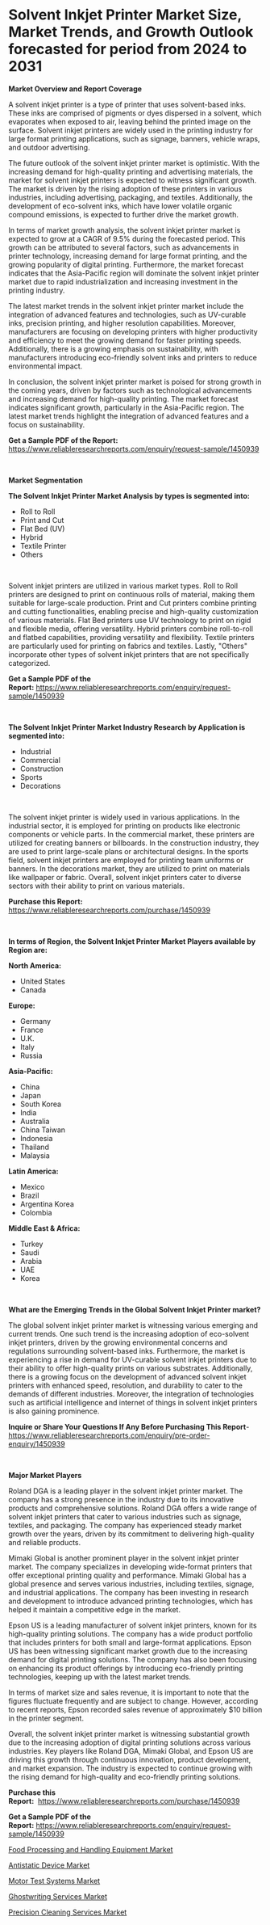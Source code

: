 <p><h1>Solvent Inkjet Printer Market Size, Market Trends, and Growth Outlook forecasted for period from 2024 to 2031</h1></p><p><strong>Market Overview and Report Coverage</strong></p>
<p><p>A solvent inkjet printer is a type of printer that uses solvent-based inks. These inks are comprised of pigments or dyes dispersed in a solvent, which evaporates when exposed to air, leaving behind the printed image on the surface. Solvent inkjet printers are widely used in the printing industry for large format printing applications, such as signage, banners, vehicle wraps, and outdoor advertising.</p><p>The future outlook of the solvent inkjet printer market is optimistic. With the increasing demand for high-quality printing and advertising materials, the market for solvent inkjet printers is expected to witness significant growth. The market is driven by the rising adoption of these printers in various industries, including advertising, packaging, and textiles. Additionally, the development of eco-solvent inks, which have lower volatile organic compound emissions, is expected to further drive the market growth.</p><p>In terms of market growth analysis, the solvent inkjet printer market is expected to grow at a CAGR of 9.5% during the forecasted period. This growth can be attributed to several factors, such as advancements in printer technology, increasing demand for large format printing, and the growing popularity of digital printing. Furthermore, the market forecast indicates that the Asia-Pacific region will dominate the solvent inkjet printer market due to rapid industrialization and increasing investment in the printing industry.</p><p>The latest market trends in the solvent inkjet printer market include the integration of advanced features and technologies, such as UV-curable inks, precision printing, and higher resolution capabilities. Moreover, manufacturers are focusing on developing printers with higher productivity and efficiency to meet the growing demand for faster printing speeds. Additionally, there is a growing emphasis on sustainability, with manufacturers introducing eco-friendly solvent inks and printers to reduce environmental impact.</p><p>In conclusion, the solvent inkjet printer market is poised for strong growth in the coming years, driven by factors such as technological advancements and increasing demand for high-quality printing. The market forecast indicates significant growth, particularly in the Asia-Pacific region. The latest market trends highlight the integration of advanced features and a focus on sustainability.</p></p>
<p><strong>Get a Sample PDF of the Report:</strong> <a href="https://www.reliableresearchreports.com/enquiry/request-sample/1450939">https://www.reliableresearchreports.com/enquiry/request-sample/1450939</a></p>
<p>&nbsp;</p>
<p><strong>Market Segmentation</strong></p>
<p><strong>The Solvent Inkjet Printer Market Analysis by types is segmented into:</strong></p>
<p><ul><li>Roll to Roll</li><li>Print and Cut</li><li>Flat Bed (UV)</li><li>Hybrid</li><li>Textile Printer</li><li>Others</li></ul></p>
<p>&nbsp;</p>
<p><p>Solvent inkjet printers are utilized in various market types. Roll to Roll printers are designed to print on continuous rolls of material, making them suitable for large-scale production. Print and Cut printers combine printing and cutting functionalities, enabling precise and high-quality customization of various materials. Flat Bed printers use UV technology to print on rigid and flexible media, offering versatility. Hybrid printers combine roll-to-roll and flatbed capabilities, providing versatility and flexibility. Textile printers are particularly used for printing on fabrics and textiles. Lastly, "Others" incorporate other types of solvent inkjet printers that are not specifically categorized.</p></p>
<p><strong>Get a Sample PDF of the Report:</strong>&nbsp;<a href="https://www.reliableresearchreports.com/enquiry/request-sample/1450939">https://www.reliableresearchreports.com/enquiry/request-sample/1450939</a></p>
<p>&nbsp;</p>
<p><strong>The Solvent Inkjet Printer Market Industry Research by Application is segmented into:</strong></p>
<p><ul><li>Industrial</li><li>Commercial</li><li>Construction</li><li>Sports</li><li>Decorations</li></ul></p>
<p>&nbsp;</p>
<p><p>The solvent inkjet printer is widely used in various applications. In the industrial sector, it is employed for printing on products like electronic components or vehicle parts. In the commercial market, these printers are utilized for creating banners or billboards. In the construction industry, they are used to print large-scale plans or architectural designs. In the sports field, solvent inkjet printers are employed for printing team uniforms or banners. In the decorations market, they are utilized to print on materials like wallpaper or fabric. Overall, solvent inkjet printers cater to diverse sectors with their ability to print on various materials.</p></p>
<p><strong>Purchase this Report:</strong>&nbsp; <a href="https://www.reliableresearchreports.com/purchase/1450939">https://www.reliableresearchreports.com/purchase/1450939</a></p>
<p>&nbsp;</p>
<p><strong>In terms of Region, the Solvent Inkjet Printer Market Players available by Region are:</strong></p>
<p>
    <p> <strong> North America: </strong>
        <ul>
            <li>United States</li>
            <li>Canada</li>
        </ul>
        </p> 
    <p> <strong> Europe: </strong>
        <ul>
            <li>Germany</li>
            <li>France</li>
            <li>U.K.</li>
            <li>Italy</li>
            <li>Russia</li>
        </ul>
        </p> 
    <p> <strong> Asia-Pacific: </strong>
        <ul>
            <li>China</li>
            <li>Japan</li>
            <li>South Korea</li>
            <li>India</li>
            <li>Australia</li>
            <li>China Taiwan</li>
            <li>Indonesia</li>
            <li>Thailand</li>
            <li>Malaysia</li>
        </ul>
        </p> 
    <p> <strong> Latin America: </strong>
        <ul>
            <li>Mexico</li>
            <li>Brazil</li>
            <li>Argentina Korea</li>
            <li>Colombia</li>
        </ul>
        </p> 
    <p> <strong> Middle East & Africa: </strong>
        <ul>
            <li>Turkey</li>
            <li>Saudi</li>
            <li>Arabia</li>
            <li>UAE</li>
            <li>Korea</li>
        </ul>
    </p>
    </p>
<p>&nbsp;</p>
<p><strong>What are the Emerging Trends in the Global Solvent Inkjet Printer market?</strong></p>
<p><p>The global solvent inkjet printer market is witnessing various emerging and current trends. One such trend is the increasing adoption of eco-solvent inkjet printers, driven by the growing environmental concerns and regulations surrounding solvent-based inks. Furthermore, the market is experiencing a rise in demand for UV-curable solvent inkjet printers due to their ability to offer high-quality prints on various substrates. Additionally, there is a growing focus on the development of advanced solvent inkjet printers with enhanced speed, resolution, and durability to cater to the demands of different industries. Moreover, the integration of technologies such as artificial intelligence and internet of things in solvent inkjet printers is also gaining prominence.</p></p>
<p><strong>Inquire or Share Your Questions If Any Before Purchasing This Report</strong>- <a href="https://www.reliableresearchreports.com/enquiry/pre-order-enquiry/1450939">https://www.reliableresearchreports.com/enquiry/pre-order-enquiry/1450939</a></p>
<p>&nbsp;</p>
<p><strong>Major Market Players</strong></p>
<p><p>Roland DGA is a leading player in the solvent inkjet printer market. The company has a strong presence in the industry due to its innovative products and comprehensive solutions. Roland DGA offers a wide range of solvent inkjet printers that cater to various industries such as signage, textiles, and packaging. The company has experienced steady market growth over the years, driven by its commitment to delivering high-quality and reliable products.</p><p>Mimaki Global is another prominent player in the solvent inkjet printer market. The company specializes in developing wide-format printers that offer exceptional printing quality and performance. Mimaki Global has a global presence and serves various industries, including textiles, signage, and industrial applications. The company has been investing in research and development to introduce advanced printing technologies, which has helped it maintain a competitive edge in the market.</p><p>Epson US is a leading manufacturer of solvent inkjet printers, known for its high-quality printing solutions. The company has a wide product portfolio that includes printers for both small and large-format applications. Epson US has been witnessing significant market growth due to the increasing demand for digital printing solutions. The company has also been focusing on enhancing its product offerings by introducing eco-friendly printing technologies, keeping up with the latest market trends.</p><p>In terms of market size and sales revenue, it is important to note that the figures fluctuate frequently and are subject to change. However, according to recent reports, Epson recorded sales revenue of approximately $10 billion in the printer segment.</p><p>Overall, the solvent inkjet printer market is witnessing substantial growth due to the increasing adoption of digital printing solutions across various industries. Key players like Roland DGA, Mimaki Global, and Epson US are driving this growth through continuous innovation, product development, and market expansion. The industry is expected to continue growing with the rising demand for high-quality and eco-friendly printing solutions.</p></p>
<p><strong>Purchase this Report:</strong>&nbsp;&nbsp;<a href="https://www.reliableresearchreports.com/purchase/1450939">https://www.reliableresearchreports.com/purchase/1450939</a></p>
<p></p>
<p><strong>Get a Sample PDF of the Report:</strong>&nbsp;<a href="https://www.reliableresearchreports.com/enquiry/request-sample/1450939">https://www.reliableresearchreports.com/enquiry/request-sample/1450939</a></p>
<p><p><a href="https://github.com/elizabethdagraca/Market-Research-Report-List-1/blob/main/food-processing-and-handling-equipment-market.md">Food Processing and Handling Equipment Market</a></p><p><a href="https://github.com/indrystar/Market-Research-Report-List-1/blob/main/antistatic-device-market.md">Antistatic Device Market</a></p><p><a href="https://medium.com/@marielong2006/decoding-motor-test-systems-market-metrics-market-share-trends-and-growth-patterns-ce7f32399b39">Motor Test Systems Market</a></p><p><a href="https://medium.com/@marielong2006/ghostwriting-services-market-report-reveals-the-latest-trends-and-growth-opportunities-of-this-12b0bc86d5c5">Ghostwriting Services Market</a></p><p><a href="https://medium.com/@marielong2006/precision-cleaning-services-market-trends-forecast-and-competitive-analysis-to-2030-92def96b68d6">Precision Cleaning Services Market</a></p></p>